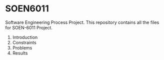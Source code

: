 # SOEN6011
Software Engineering Process Project.
This repository contains all the files for SOEN-6011 Project.
1. Introduction
2. Constraints
3. Problems
4. Results
